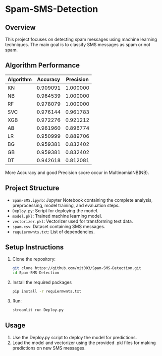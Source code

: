 # Spam-SMS-Detection

## Overview
This project focuses on detecting spam messages using machine learning techniques. The main goal is to classify SMS messages as spam or not spam. 

## Algorithm Performance

| Algorithm | Accuracy | Precision |
|-----------|----------|-----------|
| KN        | 0.909091 | 1.000000  |
| NB        | 0.964539 | 1.000000  |
| RF        | 0.978079 | 1.000000  |
| SVC       | 0.976144 | 0.961783  |
| XGB       | 0.972276 | 0.921212  |
| AB        | 0.961960 | 0.896774  |
| LR        | 0.950999 | 0.889706  |
| BG        | 0.959381 | 0.832402  |
| GB        | 0.959381 | 0.832402  |
| DT        | 0.942618 | 0.812081  |

More Accuracy and good Precision score occur in MultinomialNB(NB).

## Project Structure
- `Spam-SMS.ipynb`: Jupyter Notebook containing the complete analysis, preprocessing, model training, and evaluation steps.
- `Deploy.py`: Script for deploying the model.
- `model.pkl`: Trained machine learning model.
- `vectorizer.pkl`: Vectorizer used for transforming text data.
- `spam.csv`: Dataset containing SMS messages.
- `requiermwnts.txt`: List of dependencies.

## Setup Instructions
1. Clone the repository:
   ```sh
   git clone https://github.com/mit003/Spam-SMS-Detection.git
   cd Spam-SMS-Detection
   
2. Install the required packages
   ```sh
   pip install -r requiermwnts.txt

3. Run:
   ```sh
   streamlit run Deploy.py

## Usage
1. Use the Deploy.py script to deploy the model for predictions.
2. Load the model and vectorizer using the provided .pkl files for making predictions on new SMS messages.
